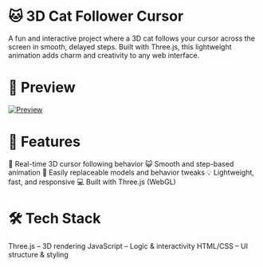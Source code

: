 # 🐱 3D Cat Follower Cursor
A fun and interactive project where a 3D cat follows your cursor across the screen in smooth, delayed steps. Built with Three.js, this lightweight animation adds charm and creativity to any web interface.

# 📸 Preview
[![Preview](https://github.com/user-attachments/assets/9a8e81f2-0b56-4e53-9b25-37bdafd00b0f)](https://github.com/user-attachments/assets/9a8e81f2-0b56-4e53-9b25-37bdafd00b0f)

# 🚀 Features
🐾 Real-time 3D cursor following behavior
😺 Smooth and step-based animation
🎨 Easily replaceable models and behavior tweaks
💡 Lightweight, fast, and responsive
💻 Built with Three.js (WebGL)

# 🛠️ Tech Stack
Three.js – 3D rendering
JavaScript – Logic & interactivity
HTML/CSS – UI structure & styling
